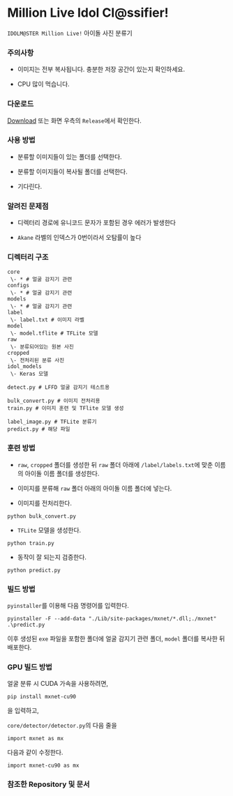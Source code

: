 # Million Live Idol Cl@ssifier!

`IDOLM@STER Million Live!` 아이돌 사진 분류기

### 주의사항

* 이미지는 전부 복사됩니다. 충분한 저장 공간이 있는지 확인하세요.

* CPU 많이 먹습니다.

### 다운로드

[Download](https://github.com/dehehe-mirai/idol_classifier/releases/download/1.0/dist_cpu.zip)
또는 화면 우측의 `Release`에서 확인한다.

### 사용 방법

* 분류할 이미지들이 있는 폴더를 선택한다.

* 분류할 이미지들이 복사될 폴더를 선택한다.

* 기다린다.

### 알려진 문제점

* 디렉터리 경로에 유니코드 문자가 포함된 경우 에러가 발생한다

* `Akane` 라벨의 인덱스가 0번이라서 오탐률이 높다

### 디렉터리 구조

```
core
 \- * # 얼굴 감지기 관련
configs
 \- * # 얼굴 감지기 관련
models
 \- * # 얼굴 감지기 관련
label
 \- label.txt # 이미지 라벨
model
 \- model.tflite # TFLite 모델
raw
 \- 분류되어있는 원본 사진
cropped
 \- 전처리된 분류 사진
idol_models
 \- Keras 모델

detect.py # LFFD 얼굴 감지기 테스트용

bulk_convert.py # 이미지 전처리용
train.py # 이미지 훈련 및 TFlite 모델 생성

label_image.py # TFLite 분류기
predict.py # 해당 파일
```

### 훈련 방법

* `raw`, `cropped` 폴더를 생성한 뒤 `raw` 폴더 아래에 `/label/labels.txt`에 맞춘 이름의 아이돌 이름 폴더를 생성한다.

* 이미지를 분류해 `raw` 폴더 아래의 아이돌 이름 폴더에 넣는다.

* 이미지를 전처리한다.
```
python bulk_convert.py
```
* `TFLite` 모델을 생성한다.

```
python train.py
```

* 동작이 잘 되는지 검증한다.

```
python predict.py
```

### 빌드 방법

`pyinstaller`를 이용해 다음 명령어를 입력한다.

```
pyinstaller -F --add-data "./Lib/site-packages/mxnet/*.dll;./mxnet" .\predict.py
```

이후 생성된 `exe` 파일을 포함한 폴더에 얼굴 감지기 관련 폴더, `model` 폴더를 복사한 뒤  배포한다.

### GPU 빌드 방법

얼굴 분류 시 CUDA 가속을 사용하려면, 

```
pip install mxnet-cu90
```
을 입력하고,

`core/detector/detector.py`의 다음 줄을
```
import mxnet as mx
```

다음과 같이 수정한다.

```
import mxnet-cu90 as mx
```

### 참조한 Repository 및 문서

[](https://www.tensorflow.org/tutorials/images/transfer_learning_with_hub?hl=ko)
[](https://github.com/freedomofkeima/transfer-learning-anime)
[](https://github.com/cheese-roll/light-anime-face-detector)
